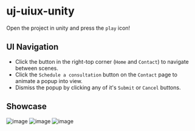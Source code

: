 # uj-uiux-unity

Open the project in unity and press the `play` icon!

## UI Navigation
- Click the button in the right-top corner (`Home` and `Contact`) to navigate between scenes.
- Click the `Schedule a consultation` button on the `Contact` page to animate a popup into view.
- Dismiss the popup by clicking any of it's `Submit` or `Cancel` buttons.

## Showcase
![image](https://github.com/krzkro4122/uj-uiux-unity/assets/75375838/5778c271-ad7a-4c23-a0b5-f285ea679a12)
![image](https://github.com/krzkro4122/uj-uiux-unity/assets/75375838/734f6403-6c64-4a9f-9f9f-017d0e68ca0e)
![image](https://github.com/krzkro4122/uj-uiux-unity/assets/75375838/887aff68-b601-4119-b10e-518b522e8673)
